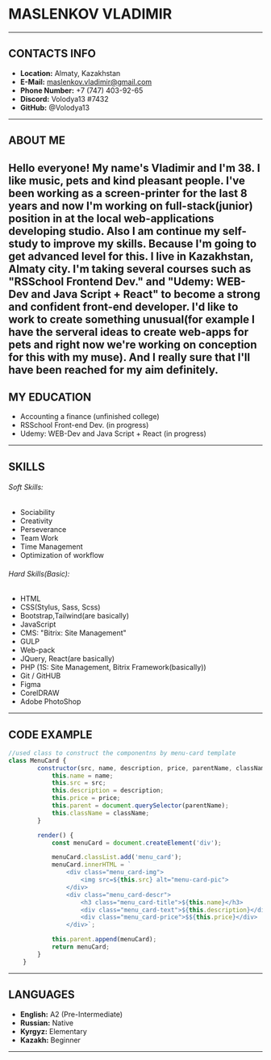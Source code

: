 # MASLENKOV  VLADIMIR
---
## CONTACTS INFO
* __Location:__ Almaty, Kazakhstan
* __E-Mail:__ maslenkov.vladimir@gmail.com
* __Phone Number:__ +7 (747) 403-92-65
* __Discord:__ Volodya13 #7432
* __GitHub:__ @Volodya13
  
---
## ABOUT ME
Hello everyone! My name's Vladimir and I'm 38. I like music, pets and kind pleasant people. I've been   working as a screen-printer for the last 8 years and now I'm working on full-stack(junior) position in at the local web-applications developing studio. Also I am continue my self-study to improve my skills. Because I'm going to get advanced level for this. I live in Kazakhstan, Almaty city. I'm taking several courses such as "RSSchool Frontend Dev." and "Udemy: WEB-Dev and Java Script + React" to become a strong and confident front-end developer. I'd like to work to create something unusual(for example I have the serveral ideas to create web-apps for pets and right now we're working on conception for this with my muse). And I really sure that I'll have been reached for my aim definitely.
---
## MY EDUCATION
* Accounting a finance (unfinished college)
* RSSchool Front-end Dev. (in progress)
* Udemy: WEB-Dev and Java Script + React (in progress)
---
## SKILLS
###### Soft Skills:
* Sociability
* Creativity
* Perseverance
* Team Work
* Time Management
* Optimization of workflow
###### Hard Skills(Basic):
* HTML
* CSS(Stylus, Sass, Scss)
* Bootstrap,Tailwind(are basically)
* JavaScript
* CMS: "Bitrix: Site Management"
* GULP
* Web-pack
* JQuery, React(are basically)
* PHP (1S: Site Management, Bitrix Framework(basically))
* Git / GitHUB
* Figma
* CorelDRAW
* Adobe PhotoShop
---
## CODE EXAMPLE
```JavaScript
//used class to construct the componentns by menu-card template
class MenuCard {
        constructor(src, name, description, price, parentName, className) {
            this.name = name;
            this.src = src;
            this.description = description;
            this.price = price;
            this.parent = document.querySelector(parentName);
            this.className = className;
        }

        render() {
            const menuCard = document.createElement('div');

            menuCard.classList.add('menu_card');
            menuCard.innerHTML = `
                <div class="menu_card-img">
                    <img src=${this.src} alt="menu-card-pic">
                </div>
                <div class="menu_card-descr">
                    <h3 class="menu_card-title">${this.name}</h3>
                    <div class="menu_card-text">${this.description}</div>
                    <div class="menu_card-price">$${this.price}</div>
                </div>`;

            this.parent.append(menuCard);
            return menuCard;
        }
    }
```
---
## LANGUAGES
* __English:__ A2 (Pre-Intermediate)
* __Russian:__ Native
* __Kyrgyz:__ Elementary
* __Kazakh:__ Beginner
---

